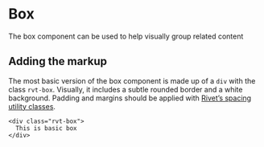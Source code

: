 # Box

The box component can be used to help visually group related content

## Adding the markup

The most basic version of the box component is made up of a `div` with the class `rvt-box`. Visually, it includes a subtle rounded border and a white background. Padding and margins should be applied with [Rivet’s spacing utility classes](#).

```
<div class="rvt-box">
  This is basic box
</div>
```
